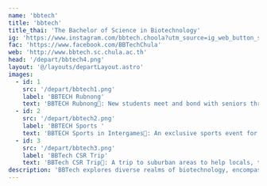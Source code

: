 ```yaml
---
name: 'bbtech'
title: 'bbtech'
title_thai: 'The Bachelor of Science in Biotechnology'
ig: 'https://www.instagram.com/bbtech.choola?utm_source=ig_web_button_share_sheet&igsh=ZDNlZDc0MzIxNw=='
fac: 'https://www.facebook.com/BBTechChula'
web: 'http://www.bbtech.sc.chula.ac.th'
head: '/depart/bbtech4.png'
layout: '@/layouts/departLayout.astro'
images:
  - id: 1
    src: '/depart/bbtech1.png'
    label: 'BBTECH Rubnong'
    text: 'BBTECH Rubnong💖: New students meet and bond with seniors through fun games and activities, creating lasting friendships and memories.'
  - id: 2
    src: '/depart/bbtech2.png'
    label: 'BBTECH Sports '
    text: 'BBTECH Sports in Intergames🏀: An exclusive sports event for international faculties to connect, compete, and make global friends.'
  - id: 3
    src: '/depart/bbtech3.png'
    label: 'BBTech CSR Trip'
    text: 'BBTech CSR Trip🏡: A trip to suburban areas to help locals, teach kids, promote sustainability, and enjoy fun activities while building bonds.'
description: 'BBTech explores diverse realms of biotechnology, encompassing different fields such as animal, plant, microbial, environmental, food, marine, bioinformatics, and biotechnology management by diving deep into cutting-edge technologies.'
---
```


